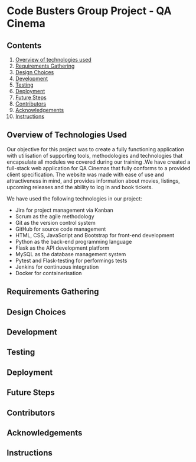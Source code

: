 # Code Busters Group Project - QA Cinema

## Contents

1. [Overview of technologies used](#overview-of-technologies-used)
2. [Requirements Gathering](#requirements-gathering)
3. [Design Choices](#design-choices)
4. [Development](#development)
5. [Testing](#testing)
6. [Deployment](#deployment)
7. [Future Steps](#future-steps)
8. [Contributors](#contributors)
9. [Acknowledgements](#acknowledgements)
10. [Instructions](#instructions)

## Overview of Technologies Used

Our objective for this project was to create a fully functioning application with utilisation of supporting tools, methodologies and technologies that encapsulate all modules we covered during our training .We have created a full-stack web application for QA Cinemas that fully conforms to a provided client specification. The website was made with ease of use and attractiveness in mind, and provides information about movies, listings, upcoming releases and the ability to log in and book tickets.

We have used the following technologies in our project:

- Jira for project management via Kanban
- Scrum as the agile methodology
- Git as the version control system
- GitHub for source code management
- HTML, CSS, JavaScript and Bootstrap for front-end development
- Python as the back-end programming language
- Flask as the API development platform
- MySQL as the database management system
- Pytest and Flask-testing for performings tests
- Jenkins for continuous integration
- Docker for containerisation

## Requirements Gathering

## Design Choices

## Development

## Testing

## Deployment

## Future Steps

## Contributors

## Acknowledgements

## Instructions